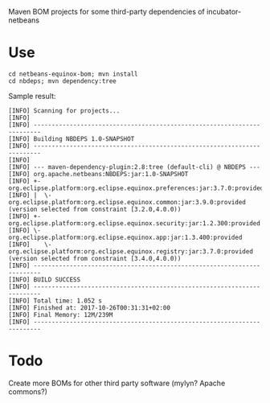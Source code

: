 Maven BOM projects for some third-party dependencies of incubator-netbeans

# Use

    cd netbeans-equinox-bom; mvn install
    cd nbdeps; mvn dependency:tree

Sample result:

    [INFO] Scanning for projects...
    [INFO]                                                                         
    [INFO] ------------------------------------------------------------------------
    [INFO] Building NBDEPS 1.0-SNAPSHOT
    [INFO] ------------------------------------------------------------------------
    [INFO] 
    [INFO] --- maven-dependency-plugin:2.8:tree (default-cli) @ NBDEPS ---
    [INFO] org.apache.netbeans:NBDEPS:jar:1.0-SNAPSHOT
    [INFO] +- org.eclipse.platform:org.eclipse.equinox.preferences:jar:3.7.0:provided
    [INFO] |  \- org.eclipse.platform:org.eclipse.equinox.common:jar:3.9.0:provided (version selected from constraint [3.2.0,4.0.0))
    [INFO] +- org.eclipse.platform:org.eclipse.equinox.security:jar:1.2.300:provided
    [INFO] \- org.eclipse.platform:org.eclipse.equinox.app:jar:1.3.400:provided
    [INFO]    \- org.eclipse.platform:org.eclipse.equinox.registry:jar:3.7.0:provided (version selected from constraint [3.4.0,4.0.0))
    [INFO] ------------------------------------------------------------------------
    [INFO] BUILD SUCCESS
    [INFO] ------------------------------------------------------------------------
    [INFO] Total time: 1.052 s
    [INFO] Finished at: 2017-10-26T00:31:31+02:00
    [INFO] Final Memory: 12M/239M
    [INFO] ------------------------------------------------------------------------



# Todo

Create more BOMs for other third party software (mylyn? Apache commons?)

